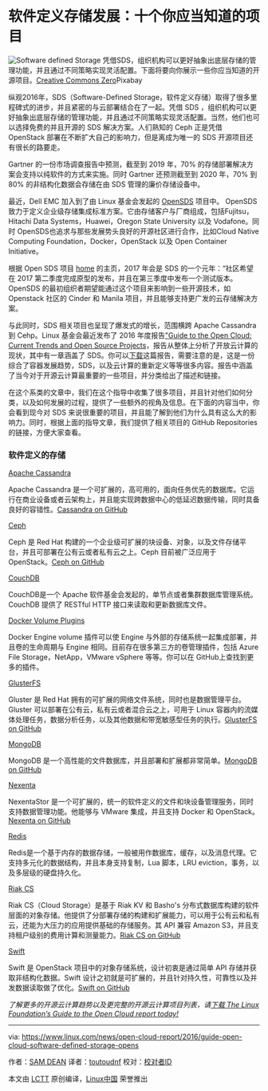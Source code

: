 软件定义存储发展：十个你应当知道的项目
============================================================


 ![Software defined Storage](https://www.linux.com/sites/lcom/files/styles/rendered_file/public/software-defined.jpg?itok=fRTy33a8 "Software Defined Storage") 
凭借SDS，组织机构可以更好抽象出底层存储的管理功能，并且通过不同策略实现灵活配置。下面将要向你展示一些你应当知道的开源项目。[Creative Commons Zero][1]Pixabay

纵观2016年，SDS（Software-Defined Storage，软件定义存储）取得了很多里程碑式的进步，并且紧密的与云部署结合在了一起。凭借 SDS ，组织机构可以更好抽象出底层存储的管理功能，并且通过不同策略实现灵活配置。当然，他们也可以选择免费的并且开源的 SDS 解决方案。人们熟知的 Ceph 正是凭借 OpenStack 部署在不断扩大自己的影响力，但是离成为唯一的 SDS 开源项目还有很长的路要走。

Gartner 的一份市场调查报告中预测，截至到 2019 年，70% 的存储部署解决方案会支持以纯软件的方式来实施。同时 Gartner 还预测截至到 2020 年，70% 到 80% 的非结构化数据会存储在由 SDS 管理的廉价存储设备中。

最近，Dell EMC 加入到了由 Linux 基金会发起的 [OpenSDS][4] 项目中。 OpenSDS 致力于定义企业级存储集成标准方案。它由存储客户与厂商组成，包括Fujitsu，Hitachi Data Systems，Huawei，Oregon State University 以及 Vodafone。同时 OpenSDS也追求与那些发展势头良好的开源社区进行合作，比如Cloud Native Computing Foundation，Docker，OpenStack 以及 Open Container Initiative。

根据 Open SDS 项目 [home][5] 的主页，2017 年会是 SDS 的一个元年：“社区希望在 2017 第二季度完成原型的发布，并且在第三季度中发布一个测试版本。OpenSDS 的最初组织者期望能通过这个项目来影响到一些开源技术，如 Openstack 社区的 Cinder 和 Manila 项目，并且能够支持更广发的云存储解决方案。

与此同时，SDS 相关项目也呈现了爆发式的增长，范围横跨 Apache Cassandra 到 Cehp。Linux 基金会[][6]最近发布了 2016 年度报告["Guide to the Open Cloud: Current Trends and Open Source Projects][7]，报告从整体上分析了开放云计算的现状，其中有一章涵盖了 SDS。你可以[下载][8]这篇报告，需要注意的是，这是一份综合了容器发展趋势，SDS，以及云计算的重新定义等等很多内容。报告中涵盖了当今对于开源云计算最重要的一些项目，并分类给出了描述和链接。

在这个系类的文章中，我们在这个指导中收集了很多项目，并且针对他们如何分类，以及如何发展的过程，提供了一些额外的视角及信息。在下面的内容当中，你会看到现今对 SDS 来说很重要的项目，并且能了解到他们为什么具有这么大的影响力。同时，根据上面的指导文章，我们提供了相关项目的 GitHub Repositories 的链接，方便大家查看。

### 软件定义的存储

[Apache Cassandra][9]

Apache Cassandra 是一个可扩展的，高可用的，面向任务优先的数据库。它运行在商业设备或者云架构上，并且能实现跨数据中心的低延迟数据传输，同时具备良好的容错性。[Cassandra on GitHub][10]

[Ceph][11]

Ceph 是 Red Hat 构建的一个企业级可扩展的块设备、对象，以及文件存储平台，并且可部署在公有云或者私有云之上。Ceph 目前被广泛应用于 OpenStack。[Ceph on GitHub][12]

[CouchDB][13]

CouchDB是一个 Apache 软件基金会发起的，单节点或者集群数据库管理系统。CouchDB 提供了 RESTful HTTP 接口来读取和更新数据库文件。

[Docker Volume Plugins][15]

Docker Engine volume 插件可以使 Engine 与外部的存储系统一起集成部署，并且卷的生命周期与 Engine 相同。目前存在很多第三方的卷管理插件，包括 Azure File Storage，NetApp，VMware vSphere 等等。你可以在 GitHub上查找到更多的插件。

[GlusterFS][16]

Gluster 是 Red Hat 拥有的可扩展的网络文件系统，同时也是数据管理平台。Gluster 可以部署在公有云，私有云或者混合云之上，可用于 Linux 容器内的流媒体处理任务，数据分析任务，以及其他数据和带宽敏感型任务的执行。[GlusterFS on GitHub][17]

[MongoDB][18]

MongoDB 是一个高性能的文件数据库，并且部署和扩展都非常简单。[MongoDB on GitHub][19]

[Nexenta][20]

NexentaStor 是一个可扩展的，统一的软件定义的文件和块设备管理服务，同时支持数据管理功能。他能够与 VMware 集成，并且支持 Docker 和 OpenStack。[Nexenta on GitHub][21]

[Redis][22]

Redis是一个基于内存的数据存储，一般被用作数据库，缓存，以及消息代理。它支持多元化的数据结构，并且本身支持复制，Lua 脚本，LRU eviction，事务，以及多层级的硬盘持久化。

[Riak CS][24]

Riak CS（Cloud Storage）是基于 Riak KV 和 Basho's 分布式数据库构建的软件层面的对象存储。他提供了分部署存储的构建和扩展能力，可以用于公有云和私有云，还能为大压力的应用提供基础的存储服务。其 API 兼容 Amazon S3，并且支持租户级别的费用计算和测量能力。[Riak CS on GitHub][25]

[Swift][26]

Swift 是 OpenStack 项目中的对象存储系统，设计初衷是通过简单 API 存储并获取非结构化数据。Swift 设计之初就是可扩展的，并且针对持久性，可靠性以及并发数据读取做了优化。[Swift on GitHub][27]

_了解更多的开源云计算趋势以及更完整的开源云计算项目列表，请[下载 The Linux Foundation’s Guide to the Open Cloud report today!][3]_

--------------------------------------------------------------------------------

via: https://www.linux.com/news/open-cloud-report/2016/guide-open-cloud-software-defined-storage-opens

作者：[SAM DEAN][a]
译者：[toutoudnf](https://github.com/toutoudnf)
校对：[校对者ID](https://github.com/校对者ID)

本文由 [LCTT](https://github.com/LCTT/TranslateProject) 原创编译，[Linux中国](https://linux.cn/) 荣誉推出

[a]:https://www.linux.com/users/sam-dean
[1]:https://www.linux.com/licenses/category/creative-commons-zero
[2]:https://www.linux.com/files/images/software-definedjpg
[3]:http://bit.ly/2eHQOwy
[4]:http://ctt.marketwire.com/?release=11G125514-001&id=10559023&type=0&url=https%3A%2F%2Fwww.opensds.io%2F
[5]:https://www.opensds.io/
[6]:https://www.linux.com/blog/linux-foundation-issues-2016-guide-open-source-cloud-projects
[7]:http://ctt.marketwire.com/?release=11G120876-001&id=10172077&type=0&url=http%3A%2F%2Fgo.linuxfoundation.org%2Frd-open-cloud-report-2016-pr
[8]:http://go.linuxfoundation.org/l/6342/2016-10-31/3krbjr
[9]:http://cassandra.apache.org/
[10]:https://github.com/apache/cassandra
[11]:http://ceph.com/
[12]:https://github.com/ceph/ceph
[13]:http://couchdb.apache.org/
[14]:https://github.com/apache/couchdb
[15]:https://docs.docker.com/engine/extend/plugins_volume/
[16]:https://www.gluster.org/
[17]:https://github.com/gluster/glusterfs
[18]:https://www.mongodb.com/
[19]:https://github.com/mongodb/mongo
[20]:https://nexenta.com/
[21]:https://github.com/Nexenta
[22]:http://redis.io/
[23]:https://github.com/antirez/redis
[24]:http://docs.basho.com/riak/cs/2.1.1/
[25]:https://github.com/basho/riak_cs
[26]:https://wiki.openstack.org/wiki/Swift
[27]:https://github.com/openstack/swift
